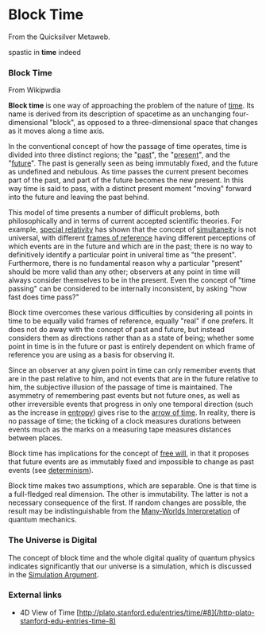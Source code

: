 
# Block Time

From the Quicksilver Metaweb.

spastic in **time** indeed

### Block Time


From Wikipwdia

**Block time** is one way of approaching the problem of the nature of [time](/time). Its name is derived from its description of spacetime as an unchanging four-dimensional "block", as opposed to a three-dimensional space that changes as it moves along a time axis.

In the conventional concept of how the passage of time operates, time is divided into three distinct regions; the "[past](/past)", the "[present](/present)", and the "[future](/future)". The past is generally seen as being immutably fixed, and the future as undefined and nebulous. As time passes the current present becomes part of the past, and part of the future becomes the new present. In this way time is said to pass, with a distinct present moment "moving" forward into the future and leaving the past behind.

This model of time presents a number of difficult problems, both philosophically and in terms of current accepted scientific theories. For example, [special relativity](/special-relativity) has shown that the concept of [simultaneity](/simultaneity) is not universal, with different [frames of reference](/reference-frame) having different perceptions of which events are in the future and which are in the past; there is no way to definitively identify a particular point in univeral time as "the present". Furthermore, there is no fundamental reason why a particular "present" should be more valid than any other; observers at any point in time will always consider themselves to be in the present. Even the concept of "time passing" can be considered to be internally inconsistent, by asking "how fast does time pass?"

Block time overcomes these various difficulties by considering all points in time to be equally valid frames of reference, equally "real" if one prefers. It does not do away with the concept of past and future, but instead considers them as directions rather than as a state of being; whether some point in time is in the future or past is entirely dependent on which frame of reference you are using as a basis for observing it.

Since an observer at any given point in time can only remember events that are in the past relative to him, and not events that are in the future relative to him, the subjective illusion of the passage of time is maintained. The asymmetry of remembering past events but not future ones, as well as other irreversible events that progress in only one temporal direction (such as the increase in [entropy](/entropy)) gives rise to the [arrow of time](/arrow-of-time). In reality, there is no passage of time; the ticking of a clock measures durations between events much as the marks on a measuring tape measures distances between places.

Block time has implications for the concept of [free will](/free-will), in that it proposes that future events are as immutably fixed and impossible to change as past events (see [determinism](/determinism)).

Block time makes two assumptions, which are separable. One is that time is a full-fledged real dimension. The other is immutability. The latter is not a necessary consequence of the first. If random changes are possible, the result may be indistinguishable from the [Many-Worlds Interpretation](/many-worlds-interpretation) of quantum mechanics.

### The Universe is Digital


The concept of block time and the whole digital quality of quantum physics indicates significantly that our universe is a simulation, which is discussed in the [Simulation Argument](/simulation-argument).

### External links


* 4D View of Time [http://plato.stanford.edu/entries/time/#8](/http-plato-stanford-edu-entries-time-8)

